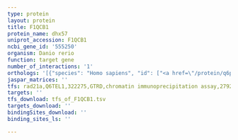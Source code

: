 ```yaml
---
type: protein
layout: protein
title: F1QCB1
protein_name: dhx57
uniprot_accession: F1QCB1
ncbi_gene_id: '555250'
organism: Danio rerio
function: target gene
number_of_interactions: '1'
orthologs: '[{"species": "Homo sapiens", "id": ["<a href=\"/protein/q6p158\">Q6P158</a>"]}, {"species": "Mus musculus", "id": ["<a href=\"/protein/q6p5d3\">Q6P5D3</a>"]}, {"species": "Rattus norvegicus", "id": ["A0A0G2JZH9"]}, {"species": "Drosophila melanogaster", "id": ["<a href=\"/protein/q9vz55\">Q9VZ55</a>"]}]'
jaspar_matrices: ''
tfs: rad21a,Q6TEL1,322275,GTRD,chromatin immunoprecipitation assay,27924024%5Buid%5D,No
targets: ''
tfs_download: tfs_of_F1QCB1.tsv
targets_download: ''
bindingSites_download: ''
binding_sites_ls: ''

---
```

